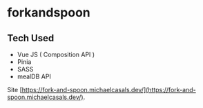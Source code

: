 # forkandspoon
## Tech Used
- Vue JS ( Composition API )
- Pinia
- SASS
- mealDB API

Site [https://fork-and-spoon.michaelcasals.dev/](https://fork-and-spoon.michaelcasals.dev/).
